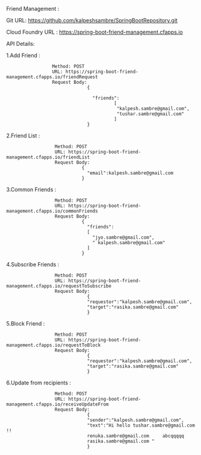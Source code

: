 

Friend Management : 

Git URL: https://github.com/kalpeshsambre/SpringBootRepository.git

Cloud Foundry URL : https://spring-boot-friend-management.cfapps.io

API Details:

1.Add Friend :

                     Method: POST
                     URL: https://spring-boot-friend-management.cfapps.io/friendRequest
                     Request Body: 
                                  { 

                                    "friends":
                                            [
                                             "kalpesh.sambre@gmail.com",
                                             "tushar.sambre@gmail.com"
                                            ]
                                  }

2.Friend List :

                      Method: POST
                      URL: https://spring-boot-friend-management.cfapps.io/friendList
                      Request Body: 
                                {
                                  "email":kalpesh.sambre@gmail.com
                                }
                                
                                
3.Common Friends :
                      
                      Method: POST
                      URL: https://spring-boot-friend-management.cfapps.io/commonFriends
                      Request Body: 
                                { 
                                  "friends":
                                  [
                                    "jyo.sambre@gmail.com",
                                    " kalpesh.sambre@gmail.com"
                                  ]
                                }


4.Subscribe Friends :
                      
                      Method: POST
                      URL: https://spring-boot-friend-management.cfapps.io/requestToSubscribe
                      Request Body: 
                                  {
                                  "requestor":"kalpesh.sambre@gmail.com",
                                  "target":"rasika.sambre@gmail.com"
                                  }
  
5.Block Friend :
                      
                      Method: POST
                      URL: https://spring-boot-friend-management.cfapps.io/requestToBlock
                      Request Body: 
                                  {
                                  "requestor":"kalpesh.sambre@gmail.com",
                                  "target":"rasika.sambre@gmail.com"
                                  }

6.Update from recipients  :
                      
                      Method: POST
                      URL: https://spring-boot-friend-management.cfapps.io/receiveUpdateFrom
                      Request Body: 
                                  {
                                  "sender":"kalpesh.sambre@gmail.com",
                                  "text":"Hi hello tushar.sambre@gmail.com !!
                                  renuka.sambre@gmail.com     abcqqqqq
                                  rasika.sambre@gmail.com "
                                  }





